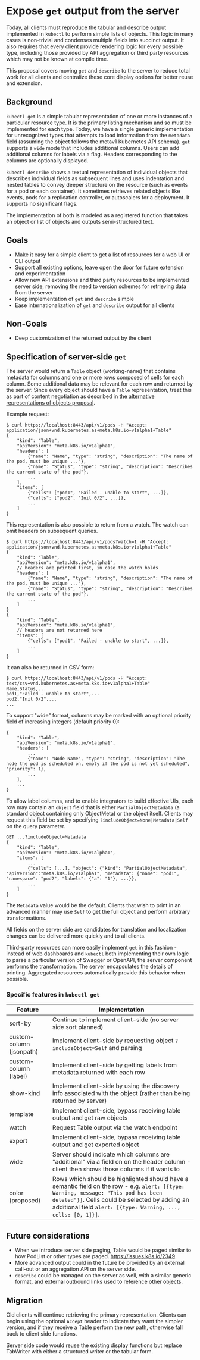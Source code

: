 # Expose `get` output from the server

Today, all clients must reproduce the tabular and describe output implemented in `kubectl` to perform simple lists
of objects. This logic in many cases is non-trivial and condenses multiple fields into succinct output. It also requires
that every client provide rendering logic for every possible type, including those provided by API aggregation or third
party resources which may not be known at compile time.

This proposal covers moving `get` and `describe` to the server to reduce total work for all clients and centralize these
core display options for better reuse and extension.


## Background

`kubectl get` is a simple tabular representation of one or more instances of a particular resource type. It is the primary
listing mechanism and so must be implemented for each type. Today, we have a single generic implementation for unrecognized
types that attempts to load information from the `metadata` field (assuming the object follows the metav1 Kubernetes API
schema). `get` supports a `wide` mode that includes additional columns. Users can add additional columns for labels via a
flag. Headers corresponding to the columns are optionally displayed.

`kubectl describe` shows a textual representation of individual objects that describes individual fields as subsequent
lines and uses indentation and nested tables to convey deeper structure on the resource (such as events for a pod or
each container). It sometimes retrieves related objects like events, pods for a replication controller, or autoscalers
for a deployment. It supports no significant flags.

The implementation of both is modeled as a registered function that takes an object or list of objects and outputs
semi-structured text.

## Goals

* Make it easy for a simple client to get a list of resources for a web UI or CLI output
* Support all existing options, leave open the door for future extension and experimentation
* Allow new API extensions and third party resources to be implemented server side, removing the need to version
  schemes for retrieving data from the server
* Keep implementation of `get` and `describe` simple
* Ease internationalization of `get` and `describe` output for all clients

## Non-Goals

* Deep customization of the returned output by the client


## Specification of server-side `get`

The server would return a `Table` object (working-name) that contains metadata for columns and one or more
rows composed of cells for each column.  Some additional data may be relevant for each row and returned by the
server. Since every object should have a `Table` representation, treat this as part of content negotiation
as described in [the alternative representations of objects proposal](alternate-api-representations.md).

Example request:

```
$ curl https://localhost:8443/api/v1/pods -H "Accept: application/json+vnd.kubernetes.as+meta.k8s.io+v1alpha1+Table"
{
    "kind": "Table",
    "apiVersion": "meta.k8s.io/v1alpha1",
    "headers": [
        {"name": "Name", "type": "string", "description": "The name of the pod, must be unique ..."},
        {"name": "Status", "type": "string", "description": "Describes the current state of the pod"},
        ...
    ],
    "items": [
        {"cells": ["pod1", "Failed - unable to start", ...]},
        {"cells": ["pod2", "Init 0/2", ...]},
        ...
    ]
}
```

This representation is also possible to return from a watch.  The watch can omit headers on subsequent queries.

```
$ curl https://localhost:8443/api/v1/pods?watch=1 -H "Accept: application/json+vnd.kubernetes.as+meta.k8s.io+v1alpha1+Table"
{
    "kind": "Table",
    "apiVersion": "meta.k8s.io/v1alpha1",
    // headers are printed first, in case the watch holds
    "headers": [
        {"name": "Name", "type": "string", "description": "The name of the pod, must be unique ..."},
        {"name": "Status", "type": "string", "description": "Describes the current state of the pod"},
        ...
    ]
}
{
    "kind": "Table",
    "apiVersion": "meta.k8s.io/v1alpha1",
    // headers are not returned here
    "items": [
        {"cells": ["pod1", "Failed - unable to start", ...]},
        ...
    ]
}
```

It can also be returned in CSV form:

```
$ curl https://localhost:8443/api/v1/pods -H "Accept: text/csv+vnd.kubernetes.as+meta.k8s.io+v1alpha1+Table"
Name,Status,...
pod1,"Failed - unable to start",...
pod2,"Init 0/2",...
...
```

To support "wide" format, columns may be marked with an optional priority field of increasing integers (default
priority 0):

```
{
    "kind": "Table",
    "apiVersion": "meta.k8s.io/v1alpha1",
    "headers": [
        ...
        {"name": "Node Name", "type": "string", "description": "The node the pod is scheduled on, empty if the pod is not yet scheduled", "priority": 1},
        ...
    ],
    ...
}
```

To allow label columns, and to enable integrators to build effective UIs, each row may contain an `object` field that
is either `PartialObjectMetadata` (a standard object containing only ObjectMeta) or the object itself. Clients may request
this field be set by specifying `?includeObject=None|Metadata|Self` on the query parameter.

```
GET ...?includeObject=Metadata
{
    "kind": "Table",
    "apiVersion": "meta.k8s.io/v1alpha1",
    "items": [
        ...
        {"cells": [...], "object": {"kind": "PartialObjectMetadata", "apiVersion":"meta.k8s.io/v1alpha1", "metadata": {"name": "pod1", "namespace": "pod2", "labels": {"a": "1"}, ...}},
        ...
    ]
}
```

The `Metadata` value would be the default. Clients that wish to print in an advanced manner may use `Self` to get the full
object and perform arbitrary transformations.

All fields on the server side are candidates for translation and localization changes can be delivered more
quickly and to all clients.

Third-party resources can more easily implement `get` in this fashion - instead of web dashboards and
`kubectl` both implementing their own logic to parse a particular version of Swagger or OpenAPI, the server
component performs the transformation.  The server encapsulates the details of printing.  Aggregated resources
automatically provide this behavior when possible.


### Specific features in `kubectl get`

Feature | Implementation
--- | --- 
sort-by | Continue to implement client-side (no server side sort planned)
custom-column (jsonpath) | Implement client-side by requesting object `?includeObject=Self` and parsing
custom-column (label) | Implement client-side by getting labels from metadata returned with each row
show-kind | Implement client-side by using the discovery info associated with the object (rather than being returned by server)
template | Implement client-side, bypass receiving table output and get raw objects
watch | Request Table output via the watch endpoint
export | Implement client-side, bypass receiving table output and get exported object
wide | Server should indicate which columns are "additional" via a field on on the header column - client then shows those columns if it wants to
color (proposed) | Rows which should be highlighted should have a semantic field on the row - e.g. `alert: [{type: Warning, message: "This pod has been deleted"}]`.  Cells could be selected by adding an additional field `alert: [{type: Warning, ..., cells: [0, 1]}]`.


## Future considerations

* When we introduce server side paging, Table would be paged similar to how PodList or other types are paged. https://issues.k8s.io/2349
* More advanced output could in the future be provided by an external call-out or an aggregation API on the server side.
* `describe` could be managed on the server as well, with a similar generic format, and external outbound links used to reference other objects.


## Migration

Old clients will continue retrieving the primary representation.  Clients can begin using the optional `Accept`
header to indicate they want the simpler version, and if they receive a Table perform the new path, otherwise
fall back to client side functions.

Server side code would reuse the existing display functions but replace TabWriter with either a structured writer
or the tabular form.

